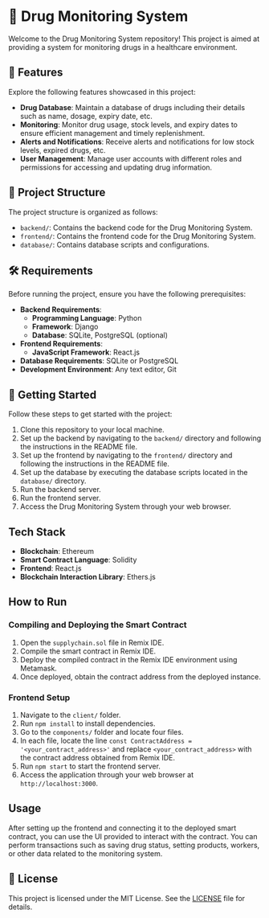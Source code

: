 # 🏥 Drug Monitoring System

Welcome to the Drug Monitoring System repository! This project is aimed at providing a system for monitoring drugs in a healthcare environment.

## 🚀 Features

Explore the following features showcased in this project:

- **Drug Database**: Maintain a database of drugs including their details such as name, dosage, expiry date, etc.
- **Monitoring**: Monitor drug usage, stock levels, and expiry dates to ensure efficient management and timely replenishment.
- **Alerts and Notifications**: Receive alerts and notifications for low stock levels, expired drugs, etc.
- **User Management**: Manage user accounts with different roles and permissions for accessing and updating drug information.

## 📁 Project Structure

The project structure is organized as follows:

- `backend/`: Contains the backend code for the Drug Monitoring System.
- `frontend/`: Contains the frontend code for the Drug Monitoring System.
- `database/`: Contains database scripts and configurations.

## 🛠️ Requirements

Before running the project, ensure you have the following prerequisites:

- **Backend Requirements**:
  - **Programming Language**: Python
  - **Framework**: Django
  - **Database**: SQLite, PostgreSQL (optional)
- **Frontend Requirements**:
  - **JavaScript Framework**: React.js
- **Database Requirements**: SQLite or PostgreSQL
- **Development Environment**: Any text editor, Git

## 🚦 Getting Started

Follow these steps to get started with the project:

1. Clone this repository to your local machine.
2. Set up the backend by navigating to the `backend/` directory and following the instructions in the README file.
3. Set up the frontend by navigating to the `frontend/` directory and following the instructions in the README file.
4. Set up the database by executing the database scripts located in the `database/` directory.
5. Run the backend server.
6. Run the frontend server.
7. Access the Drug Monitoring System through your web browser.

## Tech Stack

- **Blockchain**: Ethereum
- **Smart Contract Language**: Solidity
- **Frontend**: React.js
- **Blockchain Interaction Library**: Ethers.js

## How to Run

### Compiling and Deploying the Smart Contract

1. Open the `supplychain.sol` file in Remix IDE.
2. Compile the smart contract in Remix IDE.
3. Deploy the compiled contract in the Remix IDE environment using Metamask.
4. Once deployed, obtain the contract address from the deployed instance.

### Frontend Setup

1. Navigate to the `client/` folder.
2. Run `npm install` to install dependencies.
3. Go to the `components/` folder and locate four files.
4. In each file, locate the line `const ContractAddress = '<your_contract_address>'` and replace `<your_contract_address>` with the contract address obtained from Remix IDE.
5. Run `npm start` to start the frontend server.
6. Access the application through your web browser at `http://localhost:3000`.

## Usage

After setting up the frontend and connecting it to the deployed smart contract, you can use the UI provided to interact with the contract. You can perform transactions such as saving drug status, setting products, workers, or other data related to the monitoring system.

## 📝 License

This project is licensed under the MIT License. See the [LICENSE](LICENSE) file for details.
